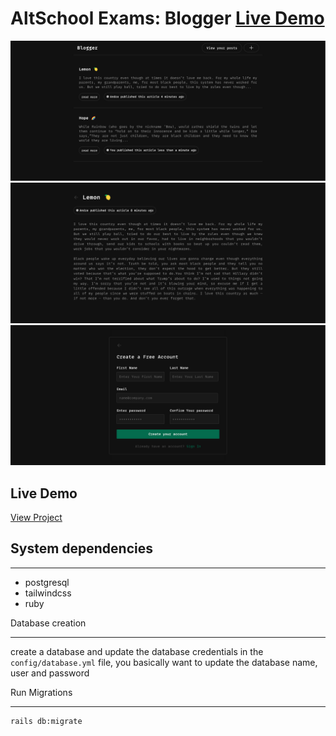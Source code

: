 # AltSchool Exams: Blogger [Live Demo](https://blogger-production.up.railway.app/)

![Alt text](/public/screen1.png?raw=true)
![Alt text](/public/screen3.png?raw=true)
![Alt text](/public/screen2.png?raw=true)

## Live Demo
[View Project](https://blogger-production.up.railway.app/)

## System dependencies
___
- postgresql
- tailwindcss
- ruby

Database creation
___
create a database and update the database credentials in the `config/database.yml` file, 
you basically want to update the database name, user and password

Run Migrations
___
```shell
rails db:migrate
```
